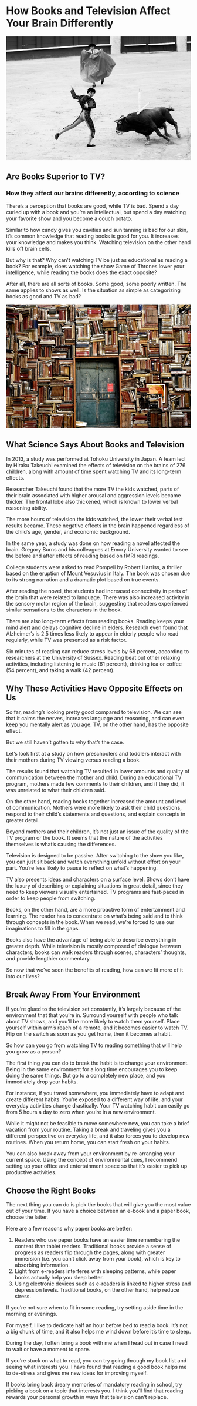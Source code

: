 # How Books and Television Affect Your Brain Differently
<center><img src="imgs/1.jpeg"/></center>

## Are Books Superior to TV?
### How they affect our brains differently, according to science

There’s a perception that books are good, while TV is bad. Spend a day curled up with a book and you’re an intellectual, but spend a day watching your favorite show and you become a couch potato.

Similar to how candy gives you cavities and sun tanning is bad for our skin, it’s common knowledge that reading books is good for you. It increases your knowledge and makes you think. Watching television on the other hand kills off brain cells.

But why is that? Why can’t watching TV be just as educational as reading a book? For example, does watching the show Game of Thrones lower your intelligence, while reading the books does the exact opposite?

After all, there are all sorts of books. Some good, some poorly written. The same applies to shows as well. Is the situation as simple as categorizing books as good and TV as bad?

<img src="imgs/2.jpeg"/>

## What Science Says About Books and Television

In 2013, a study was performed at Tohoku University in Japan. A team led by Hiraku Takeuchi examined the effects of television on the brains of 276 children, along with amount of time spent watching TV and its long-term effects.

Researcher Takeuchi found that the more TV the kids watched, parts of their brain associated with higher arousal and aggression levels became thicker. The frontal lobe also thickened, which is known to lower verbal reasoning ability.

The more hours of television the kids watched, the lower their verbal test results became. These negative effects in the brain happened regardless of the child’s age, gender, and economic background.

In the same year, a study was done on how reading a novel affected the brain. Gregory Burns and his colleagues at Emory University wanted to see the before and after effects of reading based on fMRI readings.

College students were asked to read Pompeii by Robert Harriss, a thriller based on the eruption of Mount Vesuvius in Italy. The book was chosen due to its strong narration and a dramatic plot based on true events.

After reading the novel, the students had increased connectivity in parts of the brain that were related to language. There was also increased activity in the sensory motor region of the brain, suggesting that readers experienced similar sensations to the characters in the book.

There are also long-term effects from reading books. Reading keeps your mind alert and delays cognitive decline in elders. Research even found that Alzheimer’s is 2.5 times less likely to appear in elderly people who read regularly, while TV was presented as a risk factor.

Six minutes of reading can reduce stress levels by 68 percent, according to researchers at the University of Sussex. Reading beat out other relaxing activities, including listening to music (61 percent), drinking tea or coffee (54 percent), and taking a walk (42 percent).

## Why These Activities Have Opposite Effects on Us

So far, reading’s looking pretty good compared to television. We can see that it calms the nerves, increases language and reasoning, and can even keep you mentally alert as you age. TV, on the other hand, has the opposite effect.

But we still haven’t gotten to why that’s the case.

Let’s look first at a study on how preschoolers and toddlers interact with their mothers during TV viewing versus reading a book.

The results found that watching TV resulted in lower amounts and quality of communication between the mother and child. During an educational TV program, mothers made few comments to their children, and if they did, it was unrelated to what their children said.

On the other hand, reading books together increased the amount and level of communication. Mothers were more likely to ask their child questions, respond to their child’s statements and questions, and explain concepts in greater detail.

Beyond mothers and their children, it’s not just an issue of the quality of the TV program or the book. It seems that the nature of the activities themselves is what’s causing the differences.

Television is designed to be passive. After switching to the show you like, you can just sit back and watch everything unfold without effort on your part. You’re less likely to pause to reflect on what’s happening.

TV also presents ideas and characters on a surface level. Shows don’t have the luxury of describing or explaining situations in great detail, since they need to keep viewers visually entertained. TV programs are fast-paced in order to keep people from switching.

Books, on the other hand, are a more proactive form of entertainment and learning. The reader has to concentrate on what’s being said and to think through concepts in the book. When we read, we’re forced to use our imaginations to fill in the gaps.

Books also have the advantage of being able to describe everything in greater depth. While television is mostly composed of dialogue between characters, books can walk readers through scenes, characters’ thoughts, and provide lengthier commentary.

So now that we’ve seen the benefits of reading, how can we fit more of it into our lives?

## Break Away From Your Environment

If you’re glued to the television set constantly, it’s largely because of the environment that that you’re in. Surround yourself with people who talk about TV shows, and you’ll be more likely to watch them yourself. Place yourself within arm’s reach of a remote, and it becomes easier to watch TV. Flip on the switch as soon as you get home, then it becomes a habit.

So how can you go from watching TV to reading something that will help you grow as a person?

The first thing you can do to break the habit is to change your environment. Being in the same environment for a long time encourages you to keep doing the same things. But go to a completely new place, and you immediately drop your habits.

For instance, if you travel somewhere, you immediately have to adapt and create different habits. You’re exposed to a different way of life, and your everyday activities change drastically. Your TV watching habit can easily go from 5 hours a day to zero when you’re in a new environment.

While it might not be feasible to move somewhere new, you can take a brief vacation from your routine. Taking a break and traveling gives you a different perspective on everyday life, and it also forces you to develop new routines. When you return home, you can start fresh on your habits.

You can also break away from your environment by re-arranging your current space. Using the concept of environmental cues, I recommend setting up your office and entertainment space so that it’s easier to pick up productive activities.

## Choose the Right Books

The next thing you can do is pick the books that will give you the most value out of your time. If you have a choice between an e-book and a paper book, choose the latter.

Here are a few reasons why paper books are better:
1. Readers who use paper books have an easier time remembering the content than tablet readers. Traditional books provide a sense of progress as readers flip through the pages, along with greater immersion (i.e. you can’t click away from your book), which is key to absorbing information.
2. Light from e-readers interferes with sleeping patterns, while paper books actually help you sleep better.
3. Using electronic devices such as e-readers is linked to higher stress and depression levels. Traditional books, on the other hand, help reduce stress.

If you’re not sure when to fit in some reading, try setting aside time in the morning or evenings.

For myself, I like to dedicate half an hour before bed to read a book. It’s not a big chunk of time, and it also helps me wind down before it’s time to sleep.

During the day, I often bring a book with me when I head out in case I need to wait or have a moment to spare.

If you’re stuck on what to read, you can try going through my book list and seeing what interests you. I have found that reading a good book helps me to de-stress and gives me new ideas for improving myself.

If books bring back dreary memories of mandatory reading in school, try picking a book on a topic that interests you. I think you’ll find that reading rewards your personal growth in ways that television can’t replace.
